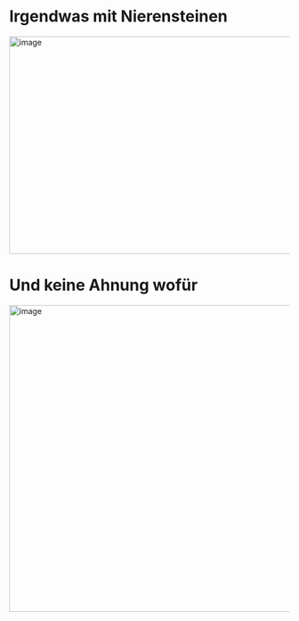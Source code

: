 # Irgendwas mit Nierensteinen
<img width="745" height="390" alt="image" src="https://github.com/user-attachments/assets/d2bd1bf4-b79d-4fbb-b730-87d136a119bc" />

# Und keine Ahnung wofür
<img width="808" height="550" alt="image" src="https://github.com/user-attachments/assets/a5097319-dc1c-43e8-99b8-befae228c565" />
